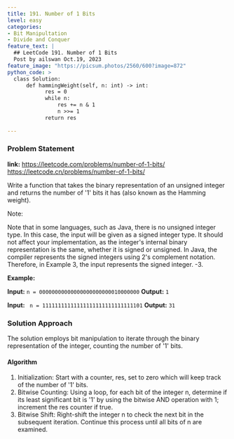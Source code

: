 ```yaml
---
title: 191. Number of 1 Bits
level: easy
categories:
- Bit Manipultation
- Divide and Conquer
feature_text: |
  ## LeetCode 191. Number of 1 Bits
  Post by ailswan Oct.19, 2023
feature_image: "https://picsum.photos/2560/600?image=872"
python_code: >
  class Solution:
      def hammingWeight(self, n: int) -> int:
            res = 0
            while n:
                res += n & 1
                n >>= 1
            return res
      
---
```


### Problem Statement
**link:**
https://leetcode.com/problems/number-of-1-bits/
https://leetcode.cn/problems/number-of-1-bits/
 
Write a function that takes the binary representation of an unsigned integer and returns the number of '1' bits it has (also known as the Hamming weight).

Note:

Note that in some languages, such as Java, there is no unsigned integer type. In this case, the input will be given as a signed integer type. It should not affect your implementation, as the integer's internal binary representation is the same, whether it is signed or unsigned.
In Java, the compiler represents the signed integers using 2's complement notation. Therefore, in Example 3, the input represents the signed integer. -3.
 

**Example:**

**Input:** `n = 00000000000000000000000010000000`
**Output:** `1`
 
**Input:** ` n = 11111111111111111111111111111101`
**Output:** `31`
 

### Solution Approach
The solution employs bit manipulation to iterate through the binary representation of the integer, counting the number of '1' bits.

#### Algorithm
1. Initialization: Start with a counter, res, set to zero which will keep track of the number of '1' bits.
2. Bitwise Counting: Using a loop, for each bit of the integer n, determine if its least significant bit is '1' by using the bitwise AND operation with 1; increment the res counter if true.
4. Bitwise Shift: Right-shift the integer n to check the next bit in the subsequent iteration. Continue this process until all bits of n are examined.